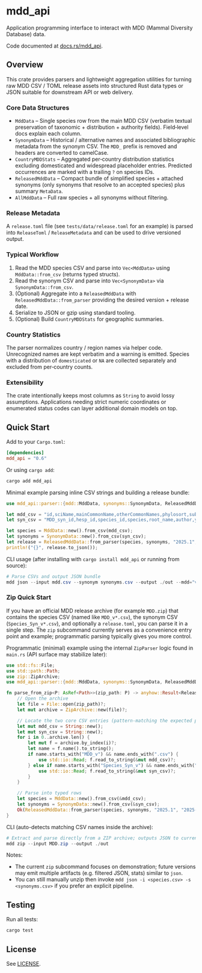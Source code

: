 # mdd_api

Application programming interface to interact with MDD (Mammal Diversity Database) data.

Code documented at [docs.rs/mdd_api](https://docs.rs/mdd_api).

## Overview

This crate provides parsers and lightweight aggregation utilities for turning raw
MDD CSV / TOML release assets into structured Rust data types or JSON suitable
for downstream API or web delivery.

### Core Data Structures

- `MddData` – Single species row from the main MDD CSV (verbatim textual
  preservation of taxonomic + distribution + authority fields). Field‑level docs
  explain each column.
- `SynonymData` – Historical / alternative names and associated bibliographic
  metadata from the synonym CSV. The `MDD_` prefix is removed and headers are
  converted to camelCase.
- `CountryMDDStats` – Aggregated per‑country distribution statistics excluding
  domesticated and widespread placeholder entries. Predicted occurrences are
  marked with a trailing `?` on species IDs.
- `ReleasedMddData` – Compact bundle of simplified species + attached synonyms
  (only synonyms that resolve to an accepted species) plus summary `MetaData`.
- `AllMddData` – Full raw species + all synonyms without filtering.

### Release Metadata

A `release.toml` file (see `tests/data/release.toml` for an example) is parsed
into `ReleaseToml` / `ReleaseMetadata` and can be used to drive versioned output.

### Typical Workflow

1. Read the MDD species CSV and parse into `Vec<MddData>` using
   `MddData::from_csv` (returns typed structs).
2. Read the synonym CSV and parse into `Vec<SynonymData>` via
   `SynonymData::from_csv`.
3. (Optional) Aggregate into a `ReleasedMddData` with
   `ReleasedMddData::from_parser` providing the desired version + release date.
4. Serialize to JSON or gzip using standard tooling.
5. (Optional) Build `CountryMDDStats` for geographic summaries.

### Country Statistics

The parser normalizes country / region names via helper code. Unrecognized
names are kept verbatim and a warning is emitted. Species with a distribution of
`domesticated` or `NA` are collected separately and excluded from per‑country
counts.

### Extensibility

The crate intentionally keeps most columns as `String` to avoid lossy
assumptions. Applications needing strict numeric coordinates or enumerated
status codes can layer additional domain models on top.

## Quick Start

Add to your `Cargo.toml`:

```toml
[dependencies]
mdd_api = "0.6"
```

Or using `cargo add`:

```powershell
cargo add mdd_api
```

Minimal example parsing inline CSV strings and building a release bundle:

```rust
use mdd_api::parser::{mdd::MddData, synonyms::SynonymData, ReleasedMddData};

let mdd_csv = "id,sciName,mainCommonName,otherCommonNames,phylosort,subclass,infraclass,magnorder,superorder,order,suborder,infraorder,parvorder,superfamily,family,subfamily,tribe,genus,subgenus,specificEpithet,authoritySpeciesAuthor,authoritySpeciesYear,authorityParentheses,originalNameCombination,authoritySpeciesCitation,authoritySpeciesLink,typeVoucher,typeKind,typeVoucherURIs,typeLocality,typeLocalityLatitude,typeLocalityLongitude,nominalNames,taxonomyNotes,taxonomyNotesCitation,distributionNotes,distributionNotesCitation,subregionDistribution,countryDistribution,continentDistribution,biogeographicRealm,iucnStatus,extinct,domestic,flagged,CMW_sciName,diffSinceCMW,MSW3_matchtype,MSW3_sciName,diffSinceMSW3\n1,Panthera leo,Lion,,1,Theria,Eutheria,,Laurasiatheria,Carnivora,,,,Felidae,,,Panthera,,leo,Linnaeus,1758,0,,citation,,voucher,,uri,Locality,,,names,notes,,distNotes,,Subregion,Kenya|Tanzania,Africa,Afrotropic,LC,0,0,0,Name,0,match,Name,diff";
let syn_csv = "MDD_syn_id,hesp_id,species_id,species,root_name,author,year,authority_parentheses,nomenclature_status,validity,original_combination,original_rank,authority_citation,unchecked_authority_citation,sourced_unverified_citations,citation_group,citation_kind,authority_page,authority_link,authority_page_link,unchecked_authority_page_link,old_type_locality,original_type_locality,unchecked_type_locality,emended_type_locality,type_latitude,type_longitude,type_country,type_subregion,type_subregion2,holotype,type_kind,type_specimen_link,order,family,genus,specific_epithet,subspecific_epithet,variant_of,senior_homonym,variant_name_citations,name_usages,comments\n1,0,1,Panthera leo,Panthera leo,Linnaeus,1758,0,,valid,,species,citation,,,,,,link,,,loc,loc2,,loc3,0,0,Country,Sub,Sub2,Holotype,Kind,SpecLink,Carnivora,Felidae,Panthera,leo,,,,,,";

let species = MddData::new().from_csv(mdd_csv);
let synonyms = SynonymData::new().from_csv(syn_csv);
let release = ReleasedMddData::from_parser(species, synonyms, "2025.1", "2025-09-01");
println!("{}", release.to_json());
```

CLI usage (after installing with `cargo install mdd_api` or running from source):

```powershell
# Parse CSVs and output JSON bundle
mdd json --input mdd.csv --synonym synonyms.csv --output ./out --mdd="v2.0" --date 2025-09-01
```

### Zip Quick Start

If you have an official MDD release archive (for example `MDD.zip`) that
contains the species CSV (named like `MDD_v*.csv`), the synonym CSV
(`Species_Syn_v*.csv`), and optionally a `release.toml`, you can parse it in a
single step. The `zip` subcommand currently serves as a convenience entry point
and example; programmatic parsing typically gives you more control.

Programmatic (minimal) example using the internal `ZipParser` logic found in
`main.rs` (API surface may stabilize later):

```rust
use std::fs::File;
use std::path::Path;
use zip::ZipArchive;
use mdd_api::parser::{mdd::MddData, synonyms::SynonymData, ReleasedMddData};

fn parse_from_zip<P: AsRef<Path>>(zip_path: P) -> anyhow::Result<ReleasedMddData> {
    // Open the archive
    let file = File::open(zip_path)?;
    let mut archive = ZipArchive::new(file)?;

    // Locate the two core CSV entries (pattern-matching the expected prefixes)
    let mut mdd_csv = String::new();
    let mut syn_csv = String::new();
    for i in 0..archive.len() {
        let mut f = archive.by_index(i)?;
        let name = f.name().to_string();
        if name.starts_with("MDD_v") && name.ends_with(".csv") {
            use std::io::Read; f.read_to_string(&mut mdd_csv)?;
        } else if name.starts_with("Species_Syn_v") && name.ends_with(".csv") {
            use std::io::Read; f.read_to_string(&mut syn_csv)?;
        }
    }

    // Parse into typed rows
    let species = MddData::new().from_csv(&mdd_csv);
    let synonyms = SynonymData::new().from_csv(&syn_csv);
    Ok(ReleasedMddData::from_parser(species, synonyms, "2025.1", "2025-09-01"))
}
```

CLI (auto-detects matching CSV names inside the archive):

```powershell
# Extract and parse directly from a ZIP archive; outputs JSON to current directory
mdd zip --input MDD.zip --output ./out
```

Notes:

- The current `zip` subcommand focuses on demonstration; future versions may
  emit multiple artifacts (e.g. filtered JSON, stats) similar to `json`.
- You can still manually unzip then invoke `mdd json -i <species.csv> -s <synonyms.csv>`
  if you prefer an explicit pipeline.

## Testing

Run all tests:

```powershell
cargo test
```

## License

See [LICENSE](LICENSE).
